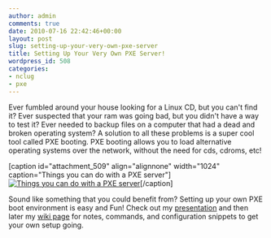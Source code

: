 ```yaml
---
author: admin
comments: true
date: 2010-07-16 22:42:46+00:00
layout: post
slug: setting-up-your-very-own-pxe-server
title: Setting Up Your Very Own PXE Server!
wordpress_id: 508
categories:
- nclug
- pxe
---
```


Ever fumbled around your house looking for a Linux CD,  but you can't find it? Ever suspected that your ram was going bad, but  you didn't have a way to test it? Ever needed to backup files on a  computer that had a dead and broken operating system? A solution to all  these problems is a super cool tool called PXE booting. PXE booting  allows you to load alternative operating systems over the network,  without the need for cds, cdroms, etc!

[caption id="attachment_509" align="alignnone" width="1024" caption="Things you can do with a PXE server"][![Things you can do with a PXE server](/uploads/pxebooting-1024x623.jpg)](/uploads/pxebooting.jpg)[/caption]

Sound like something that you could benefit from? Setting up your  own PXE boot environment is easy and Fun! Check out my [presentation](http://wiki.xkyle.com/File:Pxe.pdf) and then later my [wiki  page](http://wiki.xkyle.com/pxe) for notes, commands, and configuration snippets to get your own  setup going.
